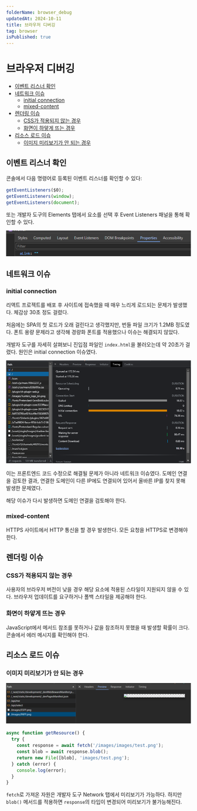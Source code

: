 ```yaml
---
folderName: browser_debug
updatedAt: 2024-10-11
title: 브라우저 디버깅
tag: browser
isPublished: true
---
```


# 브라우저 디버깅

- [이벤트 리스너 확인](#이벤트-리스너-확인)
- [네트워크 이슈](#네트워크-이슈)
  - [initial connection](#initial-connection)
  - [mixed-content](#mixed-content)
- [렌더링 이슈](#렌더링-이슈)
  - [CSS가 적용되지 않는 경우](#css가-적용되지-않는-경우)
  - [화면이 하얗게 뜨는 경우](#화면이-하얗게-뜨는-경우)
- [리소스 로드 이슈](#리소스-로드-이슈)
  - [이미지 미리보기가 안 되는 경우](#이미지-미리보기가-안-되는-경우)

## 이벤트 리스너 확인

콘솔에서 다음 명령어로 등록된 이벤트 리스너를 확인할 수 있다:

```ts
getEventListeners($0);
getEventListeners(window);
getEventListeners(document);
```

또는 개발자 도구의 Elements 탭에서 요소를 선택 후 Event Listeners 패널을 통해 확인할 수 있다.

![img](images/devtool_tab.png)

## 네트워크 이슈

### initial connection

리액트 프로젝트를 배포 후 사이트에 접속했을 때 매우 느리게 로드되는 문제가 발생했다. 체감상 30초 정도 걸렸다.

처음에는 SPA의 첫 로드가 오래 걸린다고 생각했지만, 번들 파일 크기가 1.2MB 정도였다. 폰트 용량 문제라고 생각해 경량화 폰트를 적용했으나 이슈는 해결되지 않았다.

개발자 도구를 자세히 살펴보니 진입점 파일인 `index.html`을 불러오는데 약 20초가 걸렸다. 원인은 initial connection 이슈였다.

![img](images/initial_connection.png)

이는 프론트엔드 코드 수정으로 해결될 문제가 아니라 네트워크 이슈였다. 도메인 연결을 검토한 결과, 연결한 도메인이 다른 IP에도 연결되어 있어서 올바른 IP를 찾지 못해 발생한 문제였다.

해당 이슈가 다시 발생하면 도메인 연결을 검토해야 한다.

### mixed-content

HTTPS 사이트에서 HTTP 통신을 할 경우 발생한다. 모든 요청을 HTTPS로 변경해야 한다.

## 렌더링 이슈

### CSS가 적용되지 않는 경우

사용자의 브라우저 버전이 낮을 경우 해당 요소에 적용된 스타일이 지원되지 않을 수 있다. 브라우저 업데이트를 요구하거나 폴백 스타일을 제공해야 한다.

### 화면이 하얗게 뜨는 경우

JavaScript에서 메서드 참조를 못하거나 값을 참조하지 못했을 때 발생할 확률이 크다. 콘솔에서 에러 메시지를 확인해야 한다.

## 리소스 로드 이슈

### 이미지 미리보기가 안 되는 경우

![img](images/preview_image.png)

```ts
async function getResource() {
  try {
    const response = await fetch('/images/images/test.png');
    const blob = await response.blob();
    return new File([blob], 'images/test.png');
  } catch (error) {
    console.log(error);
  }
}
```

`fetch`로 가져온 자원은 개발자 도구 Network 탭에서 미리보기가 가능하다. 하지만 `blob()` 메서드를 적용하면 `response`의 타입이 변경되어 미리보기가 불가능해진다.
